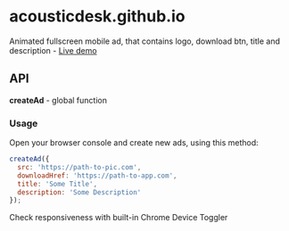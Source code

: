 # acousticdesk.github.io
Animated fullscreen mobile ad, that contains logo, download btn, title and description - [Live demo](https://acousticdesk.github.io/)

## API
**createAd** - global function

### Usage

Open your browser console and create new ads, using this method:

```javascript
createAd({
  src: 'https://path-to-pic.com',
  downloadHref: 'https://path-to-app.com',
  title: 'Some Title',
  description: 'Some Description'
});
```

Check responsiveness with built-in Chrome Device Toggler
